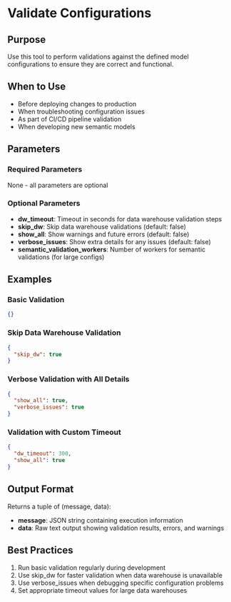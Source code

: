 # Validate Configurations

## Purpose
Use this tool to perform validations against the defined model configurations to ensure they are correct and functional.

## When to Use
- Before deploying changes to production
- When troubleshooting configuration issues
- As part of CI/CD pipeline validation
- When developing new semantic models

## Parameters

### Required Parameters
None - all parameters are optional

### Optional Parameters
- **dw_timeout**: Timeout in seconds for data warehouse validation steps
- **skip_dw**: Skip data warehouse validations (default: false)
- **show_all**: Show warnings and future errors (default: false)
- **verbose_issues**: Show extra details for any issues (default: false)
- **semantic_validation_workers**: Number of workers for semantic validations (for large configs)

## Examples

### Basic Validation
```json
{}
```

### Skip Data Warehouse Validation
```json
{
  "skip_dw": true
}
```

### Verbose Validation with All Details
```json
{
  "show_all": true,
  "verbose_issues": true
}
```

### Validation with Custom Timeout
```json
{
  "dw_timeout": 300,
  "show_all": true
}
```

## Output Format
Returns a tuple of (message, data):
- **message**: JSON string containing execution information
- **data**: Raw text output showing validation results, errors, and warnings

## Best Practices
1. Run basic validation regularly during development
2. Use skip_dw for faster validation when data warehouse is unavailable
3. Use verbose_issues when debugging specific configuration problems
4. Set appropriate timeout values for large data warehouses